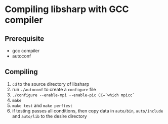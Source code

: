 # Compiling libsharp with GCC compiler

## Prerequisite

* gcc compiler
* autoconf

## Compiling

1. `cd` to the source directory of libsharp
2. run `./autoconf` to create a `configure` file
3. ``./configure --enable-mpi --enable-pic CC=`which mpicc` ``
4. `make`
5. `make test` and `make perftest`
6. if testing passes all conditions, then copy data in `auto/bin`, `auto/include` and `auto/lib` to the desire directory 
